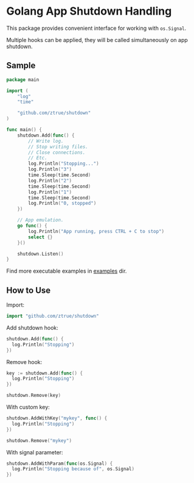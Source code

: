 # Golang App Shutdown Handling

This package provides convenient interface for working with `os.Signal`.

Multiple hooks can be applied, they will be called simultaneously on app shutdown.

## Sample

```go
package main

import (
	"log"
	"time"

	"github.com/ztrue/shutdown"
)

func main() {
	shutdown.Add(func() {
		// Write log.
		// Stop writing files.
		// Close connections.
		// Etc.
		log.Println("Stopping...")
		log.Println("3")
		time.Sleep(time.Second)
		log.Println("2")
		time.Sleep(time.Second)
		log.Println("1")
		time.Sleep(time.Second)
		log.Println("0, stopped")
	})

	// App emulation.
	go func() {
		log.Println("App running, press CTRL + C to stop")
		select {}
	}()

	shutdown.Listen()
}
```

Find more executable examples in [examples](examples) dir.

## How to Use

Import:

```go
import "github.com/ztrue/shutdown"
```

Add shutdown hook:

```go
shutdown.Add(func() {
  log.Println("Stopping")
})
```

Remove hook:

```go
key := shutdown.Add(func() {
  log.Println("Stopping")
})

shutdown.Remove(key)
```

With custom key:

```go
shutdown.AddWithKey("mykey", func() {
  log.Println("Stopping")
})

shutdown.Remove("mykey")
```

With signal parameter:

```go
shutdown.AddWithParam(func(os.Signal) {
  log.Println("Stopping because of", os.Signal)
})
```
